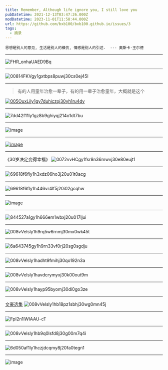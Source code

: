 ```yaml
---
title: Remember, Although life ignore you, I still love you
pubDatetime: 2021-12-13T03:47:26.000Z
modDatetime: 2023-11-01T11:58:44.000Z
url: https://github.com/bxb100/bxb100.github.io/issues/3
tags:
  - 摘录
---
```


    思想是别人的意见, 生活是别人的模仿, 情感是别人的引述.  --- 奧斯卡·王尔德

---

<a id='issuecomment-1000731478'></a>
![FHR_onhaUAED9Bq](https://user-images.githubusercontent.com/20685961/147336969-b3c61b57-fa2d-40d4-b361-678cf7853fd9.jpg)

---

<a id='issuecomment-1001852382'></a>
![00814FKVgy1gxtbps8puwj30cs0ej45l](https://user-images.githubusercontent.com/20685961/147525618-4985ef49-778a-4eed-9393-771c696ef92f.jpg)

---

<a id='issuecomment-1008554191'></a>

> 有的人用童年治愈一辈子，有的用一辈子治愈童年，大概就是这个

[![005OuxLily1gy7duhiczoj30yh1ru4dv](https://user-images.githubusercontent.com/20685961/148721530-e906168d-aadd-49b1-9847-d8bf0953531a.jpg)](http://jandan.net/t/5130436)

---

<a id='issuecomment-1034644960'></a>
![7dd42f11ly1gz8b9ghiyqj214o1dt7bu](https://user-images.githubusercontent.com/20685961/153370287-26c895f2-ea71-47cc-9d11-d5bdbcb6865d.jpg)

---

<a id='issuecomment-1073213019'></a>
![image](https://user-images.githubusercontent.com/20685961/159156807-241859b9-8f7b-4e7c-9448-29863e14bbef.png)

---

<a id='issuecomment-1073701776'></a>
[![image](https://user-images.githubusercontent.com/20685961/159238460-c3d33e43-1ba1-4a99-b5dd-60e70b794471.png)](http://jandan.net/t/5190264)

---

<a id='issuecomment-1164470663'></a>
《30岁决定变得幸福》
![0072vvHCgy1fsr8n36mwvj30e80eujt1](https://user-images.githubusercontent.com/20685961/175321844-b560fcc7-b46f-4bc3-b9f6-1f2556621f14.jpg)

---

<a id='issuecomment-1176258771'></a>
![69618f6fly1h3xdz06ho3j20u01t0acg](https://user-images.githubusercontent.com/20685961/177568016-66d3bf89-09d0-4b6d-b920-1f3cf1e6bf07.jpg)

---

<a id='issuecomment-1182660440'></a>
![69618f6fly1h446vr4lf5j20i02gcqhw](https://user-images.githubusercontent.com/20685961/178628911-6dcc7c6c-bb89-4d54-b292-181c8167f70c.jpg)

---

<a id='issuecomment-1208885742'></a>
![image](https://user-images.githubusercontent.com/20685961/183561817-5d99b0e8-4623-402f-9153-90cbb1fe9773.png)

---

<a id='issuecomment-1249978823'></a>
![844527a1gy1h666em1wbxj20u017ljui](https://user-images.githubusercontent.com/20685961/190836656-11c1cc97-258c-427d-95e2-36398cef5df2.jpg)

---

<a id='issuecomment-1370754914'></a>
![008vVelsly1h9rq5w6rnmj30mx0wk45t](https://user-images.githubusercontent.com/20685961/210536799-27da2fc7-519d-4a1d-9ebf-ea17cf84764e.jpg)

---

<a id='issuecomment-1375434483'></a>
![6a643745gy1h9rn33vf0rj20sg0sgdju](https://user-images.githubusercontent.com/20685961/211293288-938d7f12-ca58-4eab-ba51-bd0b93ec4464.jpg)

---

<a id='issuecomment-1399980668'></a>
![008vVelsly1hadht9fmihj30qo192n3a](https://user-images.githubusercontent.com/20685961/213997588-6772f4a4-ea01-47f3-b5a0-0324ebd605ae.jpg)

---

<a id='issuecomment-1422731103'></a>
![008vVelsly1havdcrymyxj30k00out9m](https://user-images.githubusercontent.com/20685961/217566654-69406017-a6de-45db-b8f3-cbf38b26e262.jpg)

---

<a id='issuecomment-1426759023'></a>
![008vVelsly1hayp95byomj30di0go3ze](https://user-images.githubusercontent.com/20685961/218258770-c7e4a391-2ecb-49d9-9c98-5384e100c6e5.jpg)

---

<a id='issuecomment-1427546160'></a>
[文豪选集](http://jandan.net/t/5406445)
![008vVelsly1hb18pz1sbhj30wg0mn45j](https://user-images.githubusercontent.com/20685961/218409945-4a389884-408b-4b5f-9f0f-fface00044c1.jpg)

---

<a id='issuecomment-1434824011'></a>
![FpI2n1lWIAAU-cT](https://user-images.githubusercontent.com/20685961/219699256-40c41336-20e5-4262-be1e-4c002e25ea69.jpg)

---

<a id='issuecomment-1436221932'></a>
![008vVelsly1hb9q0lsfd8j30g00m7q4i](https://user-images.githubusercontent.com/20685961/219996615-1d8c9b8b-828f-48e4-836a-4751df5b1867.jpg)

---

<a id='issuecomment-1508946401'></a>
![6d050af1ly1hczjdcqmy8j20fa0tegn1](https://user-images.githubusercontent.com/20685961/232106770-1290ae48-0734-41f9-8462-3f1162619787.jpg)

---

<a id='issuecomment-1788832555'></a>
![image](https://github.com/bxb100/bxb100.github.io/assets/20685961/65ef5912-30f8-4b5b-bf1a-c387f7bd1955)
